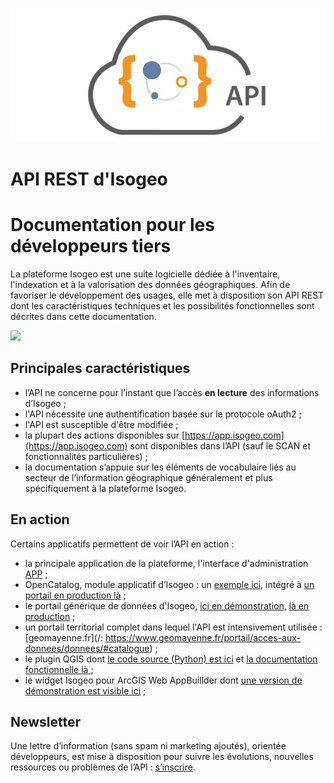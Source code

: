 !["API Isogeo - Logo"](../assets/api_rest_isogeo_logo.jpg "API REST Isogeo - Logo")

# API REST d'Isogeo

# Documentation pour les développeurs tiers

La plateforme Isogeo est une suite logicielle dédiée à l'inventaire, l'indexation et à la valorisation des données géographiques. Afin de favoriser le développement des usages, elle met à disposition son API REST dont les caractéristiques techniques et les possibilités fonctionnelles sont décrites dans cette documentation.

![](http://help.isogeo.com/fr/images/api_usages.png)

## Principales caractéristiques

* l’API ne concerne pour l’instant que l’accès **en lecture** des informations d’Isogeo ;
* l'API nécessite une authentification basée sur le protocole oAuth2 ;
* l'API est susceptible d'être modifiée ;
* la plupart des actions disponibles sur [https://app.isogeo.com](https://app.isogeo.com) sont disponibles dans l’API \(sauf le SCAN et fonctionnalités particulières\) ;
* la documentation s’appuie sur les éléments de vocabulaire liés au secteur de l’information géographique généralement et plus spécifiquement à la plateforme Isogeo.

## En action

Certains applicatifs permettent de voir l’API en action :

* la principale application de la plateforme, l'interface d'administration [APP](https://app.isogeo.com) ;
* OpenCatalog, module applicatif d’Isogeo : un [exemple ici](https://open.isogeo.com/s/344d51c3edfb435daf9d98d948fa207e/Sbd1w7PgqE8n7LDq3azRqNhiMHZf0), intégré à [un portail en production là](https://www.ppige-npdc.fr/portail/geocatalogue) ;
* le portail générique de données d'Isogeo, [ici en démonstration,](http://demo.isogeo.net) [là en production](http://geocatalogue.smavd.org/) ;
* un portail territorial complet dans lequel l'API est intensivement utilisée : [geomayenne.fr](/: https://www.geomayenne.fr/portail/acces-aux-donnees/donnees/#catalogue) ;
* le plugin QGIS dont [le code source \(Python\) est ici](https://github.com/isogeo/isogeo-plugin-qgis) et [la documentation fonctionnelle là
  ](https://isogeo.gitbooks.io/app-plugin-qgis/content/fr/) ;
* le widget Isogeo pour ArcGIS Web AppBuillder dont [une version de démonstration est visible ici](https://ags103-demo1.arxit.com/IsogeoForArcGIS/) ;

## Newsletter

Une lettre d’information \(sans spam ni marketing ajoutés\), orientée développeurs, est mise à disposition pour suivre les évolutions, nouvelles ressources ou problèmes de l’API : [s’inscrire](http://eepurl.com/bfJYu9).
